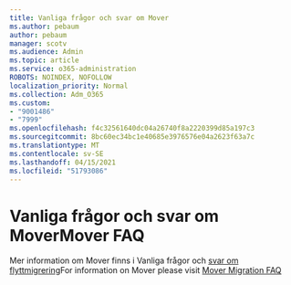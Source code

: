```yaml
---
title: Vanliga frågor och svar om Mover
ms.author: pebaum
author: pebaum
manager: scotv
ms.audience: Admin
ms.topic: article
ms.service: o365-administration
ROBOTS: NOINDEX, NOFOLLOW
localization_priority: Normal
ms.collection: Adm_O365
ms.custom:
- "9001486"
- "7999"
ms.openlocfilehash: f4c32561640dc04a26740f8a2220399d85a197c3
ms.sourcegitcommit: 8bc60ec34bc1e40685e3976576e04a2623f63a7c
ms.translationtype: MT
ms.contentlocale: sv-SE
ms.lasthandoff: 04/15/2021
ms.locfileid: "51793086"
---
```

# <a name="mover-faq"></a><span data-ttu-id="b175d-102">Vanliga frågor och svar om Mover</span><span class="sxs-lookup"><span data-stu-id="b175d-102">Mover FAQ</span></span>

<span data-ttu-id="b175d-103">Mer information om Mover finns i Vanliga frågor och [svar om flyttmigrering](https://docs.microsoft.com/sharepointmigration/mover-migration-faq)</span><span class="sxs-lookup"><span data-stu-id="b175d-103">For information on Mover please visit [Mover Migration FAQ](https://docs.microsoft.com/sharepointmigration/mover-migration-faq)</span></span>
